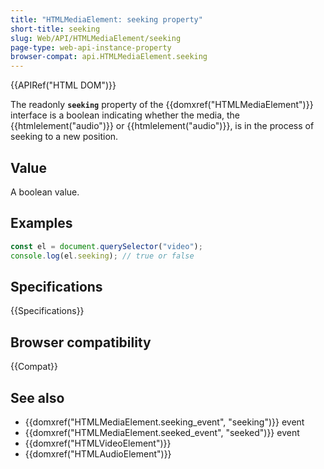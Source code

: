 ```yaml
---
title: "HTMLMediaElement: seeking property"
short-title: seeking
slug: Web/API/HTMLMediaElement/seeking
page-type: web-api-instance-property
browser-compat: api.HTMLMediaElement.seeking
---
```


{{APIRef("HTML DOM")}}

The readonly **`seeking`** property of the {{domxref("HTMLMediaElement")}} interface is a boolean indicating whether the media, the {{htmlelement("audio")}} or {{htmlelement("audio")}}, is in the process of seeking to a new position.

## Value

A boolean value.

## Examples

```js
const el = document.querySelector("video");
console.log(el.seeking); // true or false
```

## Specifications

{{Specifications}}

## Browser compatibility

{{Compat}}

## See also

- {{domxref("HTMLMediaElement.seeking_event", "seeking")}} event
- {{domxref("HTMLMediaElement.seeked_event", "seeked")}} event
- {{domxref("HTMLVideoElement")}}
- {{domxref("HTMLAudioElement")}}
